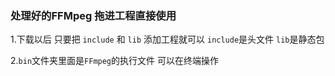 
### 处理好的FFMpeg 拖进工程直接使用
1.下载以后 只要把 `include` 和 `lib` 添加工程就可以  `include`是头文件 `lib`是静态包  

2.`bin`文件夹里面是`FFmpeg`的执行文件 可以在终端操作      
 

        